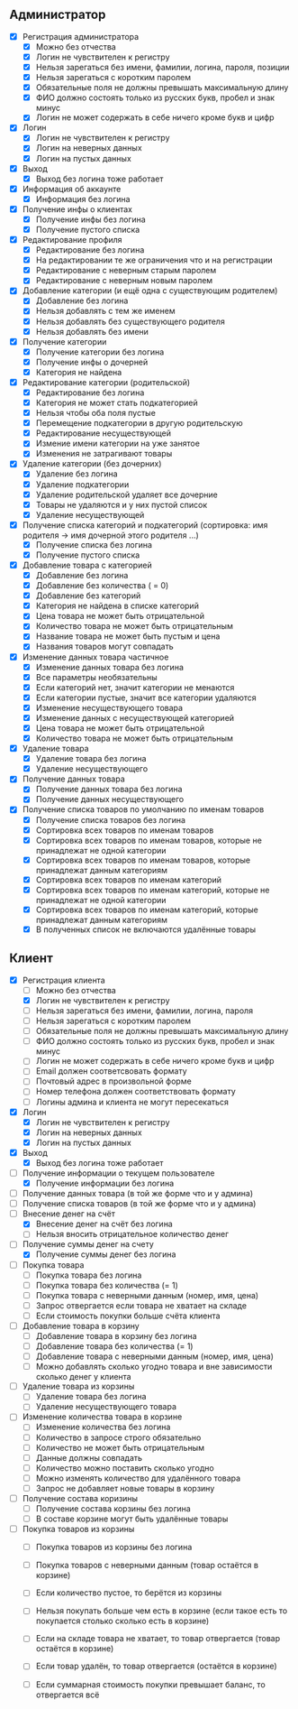 
## Администратор

 * [x] Регистрация администратора
   * [x] Можно без отчества
   * [x] Логин не чувствителен к регистру
   * [x] Нельзя зарегаться без имени, фамилии, логина, пароля, позиции
   * [x] Нельзя зарегаться с коротким паролем
   * [x] Обязательные поля не должны превышать максимальную длину
   * [x] ФИО должно состоять только из русских букв, пробел и знак минус
   * [x] Логин не может содержать в себе ничего кроме букв и цифр
 * [x] Логин
   * [x] Логин не чувствителен к регистру
   * [x] Логин на неверных данных
   * [x] Логин на пустых данных
 * [x] Выход
   * [x] Выход без логина тоже работает
 * [x] Информация об аккаунте
   * [x] Информация без логина
 * [x] Получение инфы о клиентах
   * [x] Получение инфы без логина
   * [x] Получение пустого списка
 * [x] Редактирование профиля
   * [x] Редактирование без логина
   * [x] На редактировании те же ограничения что и на регистрации
   * [x] Редактирование с неверным старым паролем
   * [x] Редактирование с неверным новым паролем
 * [x] Добавление категории (и ещё одна с существующим родителем)
   * [x] Добавление без логина
   * [x] Нельзя добавлять с тем же именем
   * [x] Нельзя добавлять без существующего родителя
   * [x] Нельзя добавлять без имени
 * [x] Получение категории
   * [x] Получение категории без логина
   * [x] Получение инфы о дочерней
   * [x] Категория не найдена
 * [x] Редактирование категории (родительской)
   * [x] Редактирование без логина
   * [x] Категория не может стать подкатегорией
   * [x] Нельзя чтобы оба поля пустые
   * [x] Перемещение подкатегории в другую родительскую
   * [x] Редактирование несуществующей
   * [x] Измение имени категории на уже занятое
   * [x] Изменения не затрагивают товары
 * [x] Удаление категории (без дочерних)
   * [x] Удаление без логина
   * [x] Удаление подкатегории
   * [x] Удаление родительской удаляет все дочерние
   * [x] Товары не удаляются и у них пустой список
   * [x] Удаление несуществующей
 * [x] Получение списка категорий и подкатегорий (сортировка: имя родителя -> имя дочерной этого родителя ...)
   * [x] Получение списка без логина
   * [x] Получение пустого списка
 * [x] Добавление товара c категорией
   * [x] Добавление без логина
   * [x] Добавление без количества ( = 0)
   * [x] Добавление без категорий
   * [x] Категория не найдена в списке категорий
   * [x] Цена товара не может быть отрицательной
   * [x] Количество товара не может быть отрицательным
   * [x] Название товара не может быть пустым и цена
   * [x] Названия товаров могут совпадать
 * [x] Изменение данных товара частичное
   * [x] Изменение данных товара без логина
   * [x] Все параметры необязательны
   * [x] Если категорий нет, значит категории не менаются
   * [x] Если категории пустые, значит все категории удаляются
   * [x] Изменение несуществующего товара
   * [x] Изменение данных с несуществующей категорией
   * [x] Цена товара не может быть отрицательной
   * [x] Количество товара не может быть отрицательным
 * [x] Удаление товара
   * [x] Удаление товара без логина
   * [x] Удаление несуществующего
 * [x] Получение данных товара
   * [x] Получение данных товара без логина
   * [x] Получение данных несуществующего
 * [x] Получение списка товаров по умолчанию по именам товаров
   * [x] Получение списка товаров без логина
   * [x] Сортировка всех товаров по именам товаров
   * [x] Сортировка всех товаров по именам товаров, которые не принадлежат не одной категории
   * [x] Сортировка всех товаров по именам товаров, которые принадлежат данным категориям
   * [x] Сортировка всех товаров по именам категорий
   * [x] Сортировка всех товаров по именам категорий, которые не принадлежат не одной категории
   * [x] Сортировка всех товаров по именам категорий, которые принадлежат данным категориям
   * [x] В полученных список не включаются удалённые товары
 
## Клиент

 * [x] Регистрация клиента
   * [ ] Можно без отчества
   * [x] Логин не чувствителен к регистру
   * [ ] Нельзя зарегаться без имени, фамилии, логина, пароля 
   * [ ] Нельзя зарегаться с коротким паролем
   * [ ] Обязательные поля не должны превышать максимальную длину
   * [ ] ФИО должно состоять только из русских букв, пробел и знак минус
   * [ ] Логин не может содержать в себе ничего кроме букв и цифр
   * [ ] Email должен соответсвовать формату
   * [ ] Почтовый адрес в произвольной форме
   * [ ] Номер телефона должен соответствовать формату
   * [ ] Логины админа и клиента не могут пересекаться
 * [x] Логин
   * [x] Логин не чувствителен к регистру
   * [x] Логин на неверных данных
   * [x] Логин на пустых данных
 * [x] Выход
   * [x] Выход без логина тоже работает
 * [ ] Получение информации о текущем пользователе
   * [x] Получение информации без логина
 * [ ] Получение данных товара (в той же форме что и у админа)
 * [ ] Получение списка товаров (в той же форме что и у админа)
 * [ ] Внесение денег на счёт
   * [x] Внесение денег на счёт без логина
   * [ ] Нельзя вносить отрицательное количество денег
 * [ ] Получение суммы денег на счету
   * [x] Получение суммы денег без логина
 * [ ] Покупка товара
   * [ ] Покупка товара без логина
   * [ ] Покупка товара без количества (= 1)
   * [ ] Покупка товара с неверными данным (номер, имя, цена)
   * [ ] Запрос отвергается если товара не хватает на складе
   * [ ] Если стоимость покупки больше счёта клиента
 * [ ] Добавление товара в корзину
   * [ ] Добавление товара в корзину без логина
   * [ ] Добавление товара без количества (= 1)
   * [ ] Добавление товара с неверными данным (номер, имя, цена)
   * [ ] Можно добавлять сколько угодно товара и вне зависимости сколько денег у клиента
 * [ ] Удаление товара из корзины
   * [ ] Удаление товара без логина
   * [ ] Удаление несуществующего товара
 * [ ] Изменение количества товара в корзине
   * [ ] Изменение количества без логина
   * [ ] Количество в запросе строго обязательно
   * [ ] Количество не может быть отрицательным
   * [ ] Данные должны совпадать
   * [ ] Количество можно поставить сколько угодно
   * [ ] Можно изменять количество для удалённого товара
   * [ ] Запрос не добавляет новые товары в корзину
 * [ ] Получение состава коризины
   * [ ] Получение состава корзины без логина
   * [ ] В составе корзине могут быть удалённые товары
 * [ ] Покупка товаров из корзины
   * [ ] Покупка товаров из корзины без логина
   * [ ] Покупка товаров с неверными данным (товар остаётся в корзине)
   * [ ] Если количество пустое, то берётся из корзины
   * [ ] Нельзя покупать больше чем есть в корзине (если такое есть то покупается столько сколько есть в корзине)
   * [ ] Если на складе товара не хватает, то товар отвергается (товар остаётся в корзине)
   * [ ] Если товар удалён, то товар отвергается (остаётся в корзине)
   * [ ] Если суммарная стоимость покупки превышает баланс, то отвергается всё
 
